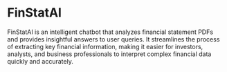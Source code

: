 # FinStatAI
FinStatAI is an intelligent chatbot that analyzes financial statement PDFs and provides insightful answers to user queries. It streamlines the process of extracting key financial information, making it easier for investors, analysts, and business professionals to interpret complex financial data quickly and accurately.
